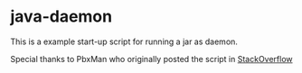 # java-daemon
This is a example start-up script for running a jar as daemon.

Special thanks to PbxMan who originally posted the script in <a href="http://stackoverflow.com/questions/11203483/run-a-java-application-as-a-service-on-linux/21283530#21283530">StackOverflow</a>



